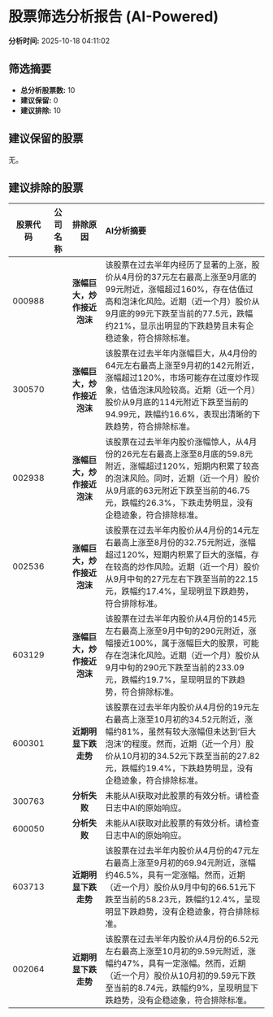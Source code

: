 # 股票筛选分析报告 (AI-Powered)

**分析时间:** 2025-10-18 04:11:02

## 筛选摘要

- **总分析股票数:** 10
- **建议保留:** 0
- **建议排除:** 10

## 建议保留的股票

无。


## 建议排除的股票

| 股票代码 | 公司名称 | 排除原因 | AI分析摘要 |
|:---:|:---:|:---:|:---|
| 000988 |  | **涨幅巨大，炒作接近泡沫** | 该股票在过去半年内经历了显著的上涨，股价从4月份的37元左右最高上涨至9月底的99元附近，涨幅超过160%，存在估值过高和泡沫化风险。近期（近一个月）股价从9月底的99元下跌至当前的77.5元，跌幅约21%，显示出明显的下跌趋势且未有企稳迹象，符合排除标准。 |
| 300570 |  | **涨幅巨大，炒作接近泡沫** | 该股票在过去半年内涨幅巨大，从4月份的64元左右最高上涨至9月初的142元附近，涨幅超过120%，市场可能存在过度炒作现象，估值泡沫风险较高。近期（近一个月）股价从9月底的114元附近下跌至当前的94.99元，跌幅约16.6%，表现出清晰的下跌趋势，符合排除标准。 |
| 002938 |  | **涨幅巨大，炒作接近泡沫** | 该股票在过去半年内股价涨幅惊人，从4月份的26元左右最高上涨至8月底的59.8元附近，涨幅超过120%，短期内积累了较高的泡沫风险。同时，近期（近一个月）股价从9月底的63元附近下跌至当前的46.75元，跌幅约26.3%，下跌走势明显，没有企稳迹象，符合排除标准。 |
| 002536 |  | **涨幅巨大，炒作接近泡沫** | 该股票在过去半年内股价从4月份的14元左右最高上涨至8月份的32.75元附近，涨幅超过120%，短期内积累了巨大的涨幅，存在较高的炒作风险。近期（近一个月）股价从9月中旬的27元左右下跌至当前的22.15元，跌幅约17.4%，呈现明显下跌趋势，符合排除标准。 |
| 603129 |  | **涨幅巨大，炒作接近泡沫** | 该股票在过去半年内股价从4月份的145元左右最高上涨至9月中旬的290元附近，涨幅接近100%，属于涨幅巨大的股票，可能存在泡沫化风险。近期（近一个月）股价从9月中旬的290元下跌至当前的233.09元，跌幅约19.7%，呈现明显的下跌趋势，符合排除标准。 |
| 600301 |  | **近期明显下跌走势** | 该股票在过去半年内股价从4月份的19元左右最高上涨至10月初的34.52元附近，涨幅约81%，虽然有较大涨幅但未达到‘巨大泡沫’的程度。然而，近期（近一个月）股价从10月初的34.52元下跌至当前的27.82元，跌幅约19.4%，下跌趋势明显，没有企稳迹象，符合排除标准。 |
| 300763 |  | **分析失败** | 未能从AI获取对此股票的有效分析。请检查日志中AI的原始响应。 |
| 600050 |  | **分析失败** | 未能从AI获取对此股票的有效分析。请检查日志中AI的原始响应。 |
| 603713 |  | **近期明显下跌走势** | 该股票在过去半年内股价从4月份的47元左右最高上涨至9月初的69.94元附近，涨幅约46.5%，具有一定涨幅。然而，近期（近一个月）股价从9月中旬的66.51元下跌至当前的58.23元，跌幅约12.4%，呈现明显下跌趋势，没有企稳迹象，符合排除标准。 |
| 002064 |  | **近期明显下跌走势** | 该股票在过去半年内股价从4月份的6.52元左右最高上涨至10月初的9.59元附近，涨幅约47%，具有一定涨幅。然而，近期（近一个月）股价从10月初的9.59元下跌至当前的8.74元，跌幅约9%，呈现明显下跌趋势，没有企稳迹象，符合排除标准。 |
